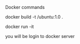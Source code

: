 Docker commands

docker build -t <name>/ubuntu:1.0 .

docker run -it <imageid>

you will be login to docker server